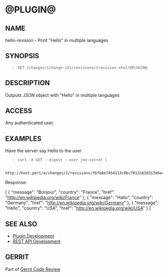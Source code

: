 @PLUGIN@
==============================

NAME
----
hello-revision - Print "Hello" in multiple languages

SYNOPSIS
--------
>     GET /changes/{change-id}/revisions/{revision-sha}/@PLUGIN@

DESCRIPTION
-----------
Outputs JSON object with "Hello" in multiple languages


ACCESS
------
Any authenticated user.

EXAMPLES
--------

Have the server say Hello to the user

>     curl -X GET --digest --user joe:secret \
            http://host:port/a/changes/1/revisions/f6fb8e7454113c0bc7013163d313e6ecd90e0de4/@PLUGIN@~greetings

Response:

  [
    {
      "message": "Bonjour",
      "country": "France",
      "href": "http://en.wikipedia.org/wiki/France"
    },
    {
      "message": "Hallo",
      "country": "Germany",
      "href": "http://en.wikipedia.org/wiki/Germany"
    },
    {
      "message": "Hello",
      "country": "USA",
      "href": "http://en.wikipedia.org/wiki/USA"
    }
  ]


SEE ALSO
--------

* [Plugin Development](../../../Documentation/dev-plugins.html)
* [REST API Development](../../../Documentation/dev-rest-api.html)

GERRIT
------
Part of [Gerrit Code Review](../../../Documentation/index.html)
